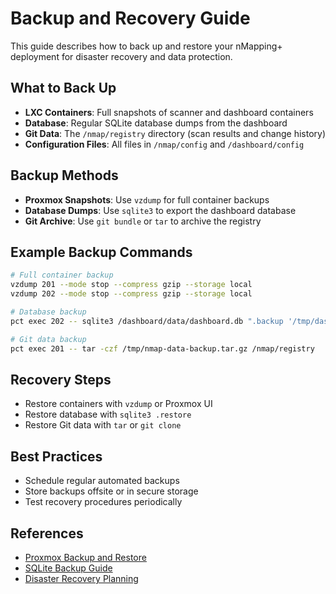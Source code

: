 # Backup and Recovery Guide

This guide describes how to back up and restore your nMapping+ deployment for disaster recovery and data protection.

## What to Back Up

- **LXC Containers**: Full snapshots of scanner and dashboard containers
- **Database**: Regular SQLite database dumps from the dashboard
- **Git Data**: The `/nmap/registry` directory (scan results and change history)
- **Configuration Files**: All files in `/nmap/config` and `/dashboard/config`

## Backup Methods

- **Proxmox Snapshots**: Use `vzdump` for full container backups
- **Database Dumps**: Use `sqlite3` to export the dashboard database
- **Git Archive**: Use `git bundle` or `tar` to archive the registry

## Example Backup Commands

```bash
# Full container backup
vzdump 201 --mode stop --compress gzip --storage local
vzdump 202 --mode stop --compress gzip --storage local

# Database backup
pct exec 202 -- sqlite3 /dashboard/data/dashboard.db ".backup '/tmp/dashboard-backup.db'"

# Git data backup
pct exec 201 -- tar -czf /tmp/nmap-data-backup.tar.gz /nmap/registry
```

## Recovery Steps

- Restore containers with `vzdump` or Proxmox UI
- Restore database with `sqlite3 .restore`
- Restore Git data with `tar` or `git clone`

## Best Practices

- Schedule regular automated backups
- Store backups offsite or in secure storage
- Test recovery procedures periodically

## References

- [Proxmox Backup and Restore](https://pve.proxmox.com/wiki/Backup_and_Restore)
- [SQLite Backup Guide](https://sqlite.org/backup.html)
- [Disaster Recovery Planning](https://www.nist.gov/publications/contingency-planning-guide-information-technology-systems)
